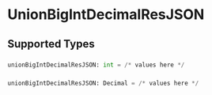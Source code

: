# UnionBigIntDecimalResJSON


## Supported Types

### 

```python
unionBigIntDecimalResJSON: int = /* values here */
```

### 

```python
unionBigIntDecimalResJSON: Decimal = /* values here */
```

